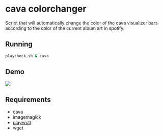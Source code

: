 # cava colorchanger

Script that will automatically change the color of the cava visualizer bars according to the color of the current album art in spotify.

## Running

```sh
playcheck.sh & cava
```

## Demo

![](https://i.imgur.com/vHlsZhK.gif)

## Requirements

- [cava](https://github.com/karlstav/cava)
- imagemagick
- [playerctl](https://github.com/acrisci/playerctl)
- wget
